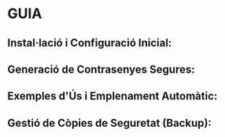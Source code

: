 # GUIA
## Instal·lació i Configuració Inicial: 


## Generació de Contrasenyes Segures:


## Exemples d'Ús i Emplenament Automàtic:


## Gestió de Còpies de Seguretat (Backup):
  
